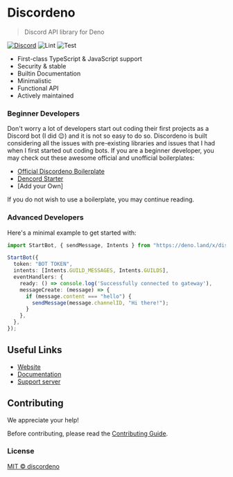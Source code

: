 # Discordeno

> Discord API library for Deno

[![Discord](https://img.shields.io/discord/785384884197392384?color=7289da&logo=discord&logoColor=dark)](https://discord.com/invite/5vBgXk3UcZ)
![Lint](https://github.com/discordeno/discordeno/workflows/Lint/badge.svg)
![Test](https://github.com/discordeno/discordeno/workflows/Test/badge.svg)

- First-class TypeScript & JavaScript support
- Security & stable
- Builtin Documentation
- Minimalistic
- Functional API
- Actively maintained

### Beginner Developers

Don't worry a lot of developers start out coding their first projects as a Discord bot (I did 😉) and it is not so easy to do so. Discordeno is built considering all the issues with pre-existing libraries and issues that I had when I first started out coding bots. 
If you are a beginner developer, you may check out these awesome official and unofficial boilerplates:

- [Official Discordeno Boilerplate](https://github.com/Skillz4Killz/Discordeno-bot-template)
- [Dencord Starter](https://github.com/ayntee/dencord-starter)
- [Add your Own]

If you do not wish to use a boilerplate, you may continue reading.

### Advanced Developers

Here's a minimal example to get started with:

```typescript
import StartBot, { sendMessage, Intents } from "https://deno.land/x/discordeno@9.4.0/mod.ts";

StartBot({
  token: "BOT TOKEN",
  intents: [Intents.GUILD_MESSAGES, Intents.GUILDS],
  eventHandlers: {
    ready: () => console.log('Successfully connected to gateway'),
    messageCreate: (message) => {
      if (message.content === "hello") {
        sendMessage(message.channelID, "Hi there!");
      }
    },
  },
});
```

## Useful Links

- [Website](https://discordeno.mod.land)
- [Documentation](https://doc.deno.land/https/deno.land/x/discordeno/mod.ts)
- [Support server](https://discord.com/invite/5vBgXk3UcZ)

## Contributing

We appreciate your help!

Before contributing, please read the [Contributing Guide](https://github.com/discordeno/discordeno/blob/master/.github/CONTRIBUTING.md).

### License

[MIT © discordeno](https://github.com/discordeno/discordeno/blob/master/LICENSE)
